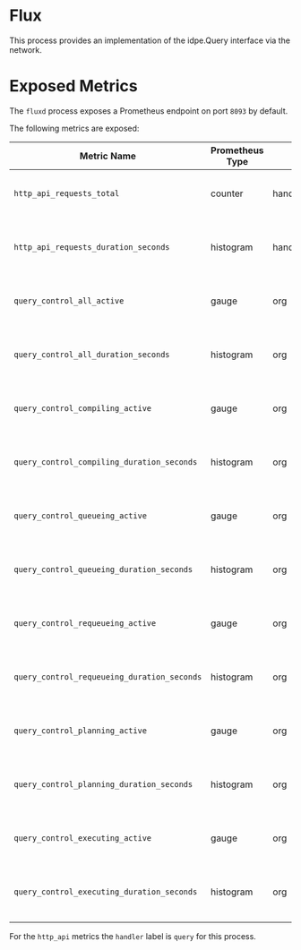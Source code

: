 # Flux

This process provides an implementation of the idpe.Query interface via the network.

# Exposed Metrics

The `fluxd` process exposes a Prometheus endpoint on port `8093` by default.

The following metrics are exposed:

| Metric Name                                 | Prometheus Type | Labels                     | Description                                       |
| -------------                               | --------------- | ---------------            | ---------------                                   |
| `http_api_requests_total`                   | counter         | handler,method,path,status | Number of requests received on the server         |
| `http_api_requests_duration_seconds`        | histogram       | handler,method,path,status | Histogram of times spent on all http requests     |
| `query_control_all_active`                  | gauge           | org                        | Number of active queries in any state             |
| `query_control_all_duration_seconds`        | histogram       | org                        | Histogram of total time spent in all query states |
| `query_control_compiling_active`            | gauge           | org                        | Number of queries actively compiling              |
| `query_control_compiling_duration_seconds`  | histogram       | org                        | Histogram of times spent compiling queries        |
| `query_control_queueing_active`             | gauge           | org                        | Number of queries actively queueing               |
| `query_control_queueing_duration_seconds`   | histogram       | org                        | Histogram of times spent queueing queries         |
| `query_control_requeueing_active`           | gauge           | org                        | Number of queries actively requeueing             |
| `query_control_requeueing_duration_seconds` | histogram       | org                        | Histogram of times spent requeueing queries       |
| `query_control_planning_active`             | gauge           | org                        | Number of queries actively planning               |
| `query_control_planning_duration_seconds`   | histogram       | org                        | Histogram of times spent planning queries         |
| `query_control_executing_active`            | gauge           | org                        | Number of queries actively executing              |
| `query_control_executing_duration_seconds`  | histogram       | org                        | Histogram of times spent executing queries        |

For the `http_api` metrics the `handler` label is `query` for this process.
